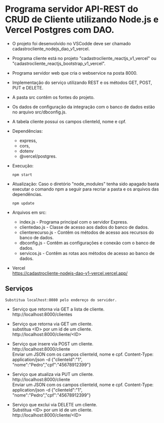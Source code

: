 # Programa servidor API-REST do CRUD de Cliente utilizando Node.js e Vercel Postgres com DAO.

- O projeto foi desenvolvido no VSCodde deve ser chamado cadastrocliente_nodejs_dao_v1_vercel.
- Programa cliente está no projeto "cadastrocliente_reactjs_v1_vercel" ou "cadastrocliente_reactjs_bootstrap_v1_vercel".
- Programa servidor web que cria o webservice na posta 8000.
- Implementação do serviço utilizando REST e os métodos GET, POST, PUT e DELETE.
- A pasta src contêm os fontes do projeto.
- Os dados de configuração da integração com o banco de dados estão no arquivo src/dbconfig.js.
- A tabela cliente possui os campos clienteId, nome e cpf.

- Dependências:    
    - express,
    - cors,
    - dotenv
    - @vercel/postgres.

- Execução:    
   <pre><code>npm start</code></pre>

- Atualização:
   Caso o diretório "node_modules" tenha sido apagado basta executar o comando npm a seguir para recriar a pasta e os arquivos das dependências.
   <pre><code>npm update</code></pre>     

- Arquivos em src:
    - index.js - Programa principal com o servidor Express.
    - clientedao.js - Classe de acesso aos dados do banco de dados.
    - clienterecurso.js - Contêm os métodos de acesso aos recursos do banco de dados.
    - dbconfig.js - Contêm as configurações e conexão com o banco de dados.
    - servicos.js - Contêm as rotas aos métodos de acesso ao banco de dados.

- Vercel   
    https://cadastrocliente-nodejs-dao-v1-vercel.vercel.app/ 

## Serviços
    Substitua localhost:8080 pelo endereço do servidor.

- Serviço que retorna via GET a lista de cliente.<br>
    http://localhost:8000/clientes

- Serviço que retorna via GET um cliente.<br>
    substitua \<ID\> por um id de um cliente.<br>
    http://localhost:8000/cliente/<ID\>

- Serviço que insere via POST um cliente.<br>
    http://localhost:8000/cliente<br>
    Enviar um JSON com os campos clienteId, nome e cpf.
    Content-Type: application/json -d {"clienteId":"1", "nome":"Pedro","cpf":"45678912399"}

- Serviço que atualiza via PUT um cliente.<br>
    http://localhost:8000/cliente<br>
    Enviar um JSON com os campos clienteId, nome e cpf.
    Content-Type: application/json -d {"clienteId":"1", "nome":"Pedro","cpf":"45678912399"}    
    
- Serviço que exclui via DELETE um cliente.<br>
    Substitua \<ID\> por um id de um cliente.<br>
    http://localhost:8000/cliente/<ID\>
